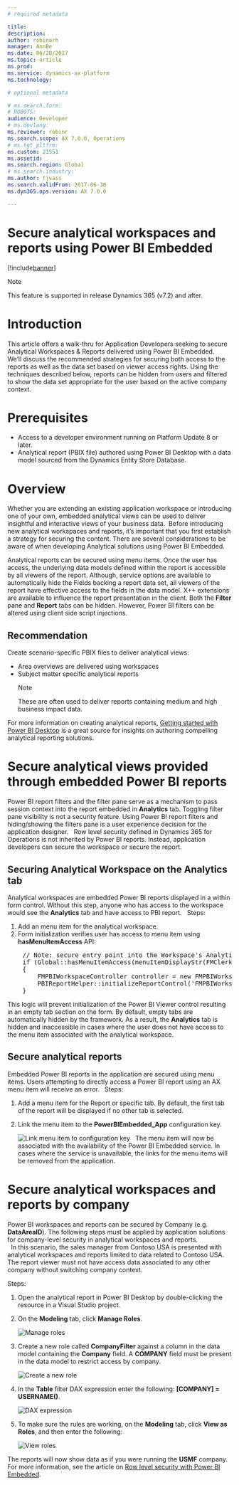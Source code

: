 ```yaml
---
# required metadata

title: 
description: 
author: robinarh
manager: AnnBe
ms.date: 06/20/2017
ms.topic: article
ms.prod: 
ms.service: dynamics-ax-platform
ms.technology: 

# optional metadata

# ms.search.form: 
# ROBOTS: 
audience: Developer
# ms.devlang: 
ms.reviewer: robinr
ms.search.scope: AX 7.0.0, Operations
# ms.tgt_pltfrm: 
ms.custom: 21551
ms.assetid: 
ms.search.region: Global
# ms.search.industry: 
ms.author: tjvass
ms.search.validFrom: 2017-06-30
ms.dyn365.ops.version: AX 7.0.0

---
```


# Secure analytical workspaces and reports using Power BI Embedded

[!include[banner](../includes/banner.md)]


> [!NOTE]
> This feature is supported in release Dynamics 365 (v7.2) and after.


# Introduction
This article offers a walk-thru for Application Developers seeking to secure Analytical Workspaces & Reports delivered using Power BI Embedded.  We’ll discuss the recommended strategies for securing both access to the reports as well as the data set based on viewer access rights.  Using the techniques described below, reports can be hidden from users and filtered to show the data set appropriate for the user based on the active company context.

# Prerequisites
+ Access to a developer environment running on Platform Update 8 or later.
+ Analytical report (PBIX file) authored using Power BI Desktop with a data model sourced from the Dynamics Entity Store Database.

# Overview
Whether you are extending an existing application workspace or introducing one of your own, embedded analytical views can be used to deliver insightful and interactive views of your business data.  Before introducing new analytical workspaces and reports, it’s important that you first establish a strategy for securing the content.  There are several considerations to be aware of when developing Analytical solutions using Power BI Embedded.

Analytical reports can be secured using menu items.  Once the user has access, the underlying data models defined within the report is accessible by all viewers of the report.  Although, service options are available to automatically hide the Fields backing a report data set, all viewers of the report have effective access to the fields in the data model.  X++ extensions are available to influence the report presentation in the client.  Both the **Filter** pane and **Report** tabs can be hidden.  However, Power BI filters can be altered using client side script injections.  

## Recommendation
Create scenario-specific PBIX files to deliver analytical views:
+ Area overviews are delivered using workspaces
+ Subject matter specific analytical reports 
    > [!NOTE]
    > These are often used to deliver reports containing medium and high business impact data.

For more information on creating analytical reports, [Getting started with Power BI Desktop](https://powerbi.microsoft.com/en-us/documentation/powerbi-desktop-getting-started/) is a great source for insights on authoring compelling analytical reporting solutions.

# Secure analytical views provided through embedded Power BI reports
Power BI report filters and the filter pane serve as a mechanism to pass session context into the report embedded in **Analytics** tab. Toggling filter pane visibility is not a security feature.  Using Power BI report filters and hiding/showing the filters pane is a user experience decision for the application designer. 
 
Row level security defined in Dynamics 365 for Operations is not inherited by Power BI reports.  Instead, application developers can secure the workspace or secure the report.

## Securing Analytical Workspace on the Analytics tab	
Analytical workspaces are embedded Power BI reports displayed in a within form control.  Without this step, anyone who has access to the workspace would see the **Analytics** tab and have access to PBI report.
 
Steps:
1. Add an menu item for the analytical workspace.
2. Form initialization verifies user has access to menu item using **hasMenuItemAccess** API: 

<pre>
    // Note: secure entry point into the Workspace's Analytics report
    if (Global::hasMenuItemAccess(menuItemDisplayStr(FMClerkWorkspace), MenuItemType::Display))
    {
        FMPBIWorkspaceController controller = new FMPBIWorkspaceController();
        PBIReportHelper::initializeReportControl('FMPBIWorkspaces', powerBIReportGroup);  
    }
</pre>

This logic will prevent initialization of the Power BI Viewer control resulting in an empty tab section on the form.  By default, empty tabs are automatically hidden by the framework.  As a result, the **Analytics** tab is hidden and inaccessible in cases where the user does not have access to the menu item associated with the analytical workspace.   


## Secure analytical reports 
Embedded Power BI reports in the application are secured using menu items.  Users attempting to directly access a Power BI report using an AX menu item will receive an error.
 
Steps:
1. Add a menu item for the Report or specific tab. By default, the first tab of the report will be displayed if no other tab is selected.
2. Link the menu item to the **PowerBIEmbedded_App** configuration key.
    
    ![Link menu item to configuration key](media/secure-workspace-key.png)
 
The menu item will now be associated with the availability of the Power BI Embedded service.  In cases where the service is unavailable, the links for the menu items will be removed from the application.
 
# Secure analytical workspaces and reports by company
Power BI workspaces and reports can be secured by Company (e.g. **DataAreaID**).  The following steps must be applied by application solutions for company-level security in analytical workspaces and reports.  
 
In this scenario, the sales manager from Contoso USA is presented with analytical workspaces and reports limited to data related to Contoso USA. The report viewer must not have access data associated to any other company without switching company context.

Steps:
1. Open the analytical report in Power BI Desktop by double-clicking the resource in a Visual Studio project.
1. On the **Modeling** tab, click **Manage Roles**. 

    ![Manage roles](media/secure-workspace-modeling.png)
    
1. Create a new role called **CompanyFilter** against a column in the data model containing the **Company** field. A **COMPANY** field must be present in the data model to restrict access by company.

    ![Create a new role](media/secure-workspace-filter.png)
    
1. In the **Table** filter DAX expression enter the following: **[COMPANY] = USERNAME()**.

    ![DAX expression](media/secure-workspace-expression.png)
    
1. To make sure the rules are working, on the **Modeling** tab, click **View as Roles**, and then enter the following:

    ![View roles](media/secure-workspace-roles.png)

The reports will now show data as if you were running the **USMF** company. For more information, see the article on [Row level security with Power BI Embedded](https://docs.microsoft.com/en-us/azure/power-bi-embedded/power-bi-embedded-rls).



